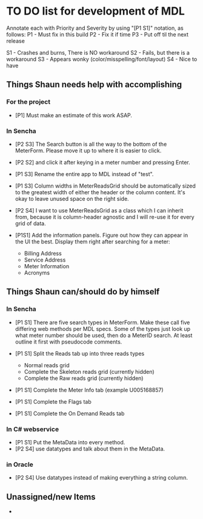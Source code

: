 # TO DO list for development of MDL

Annotate each with Priority and Severity by using "[P1 S1]" notation, as follows:
P1 - Must fix in this build
P2 - Fix it if time
P3 - Put off til the next release

S1 - Crashes and burns, There is NO workaround
S2 - Fails, but there is a workaround
S3 - Appears wonky (color/misspelling/font/layout)
S4 - Nice to have

## Things Shaun needs help with accomplishing
### For the project
* [P1] Must make an estimate of this work ASAP.

### In Sencha
* [P2 S3] The Search button is all the way to the bottom of the MeterForm.  Please move it up to where it is easier to click.
* [P2 S2] and click it after keying in a meter number and pressing Enter.

* [P1 S3] Rename the entire app to MDL instead of "test".

* [P1 S3] Column widths in MeterReadsGrid should be automatically sized to the greatest width of either the header or the column content.
  It's okay to leave unused space on the right side.

* [P2 S4] I want to use MeterReadsGrid as a class which I can inherit from, because it is column-header agnostic and I will re-use it for every grid of data.

* [P1S1] Add the information panels.  Figure out how they can appear in the UI the best.
  Display them right after searching for a meter:
  * Billing Address
  * Service Address
  * Meter Information
  * Acronyms

## Things Shaun can/should do by himself

### In Sencha
* [P1 S1] There are five search types in MeterForm.  Make these call five differing web methods per MDL specs.
  Some of the types just look up what meter number should be used, then do a MeterID search.
  At least outline it first with pseudocode comments.

* [P1 S1] Split the Reads tab up into three reads types
  * Normal reads grid
  * Complete the Skeleton reads grid (currently hidden)
  * Complete the Raw reads grid (currently hidden)

* [P1 S1] Complete the Meter Info tab (example U005168857)

* [P1 S1] Complete the Flags tab

* [P1 S1] Complete the On Demand Reads tab

### In C# webservice
* [P1 S1] Put the MetaData into every method.
* [P2 S4] use datatypes and talk about them in the MetaData.

### in Oracle
* [P2 S4] Use datatypes instead of making everything a string column.



## Unassigned/new Items

* 
